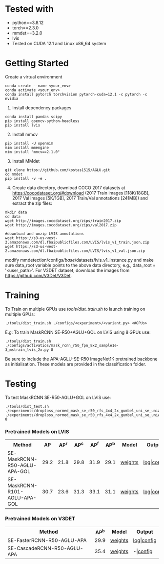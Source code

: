 <h1> Tested with </h1>
<div>
 <ul>
  <li>python==3.8.12</li>
  <li>torch==2.3.0</li>
  <li>mmdet==3.2.0</li>
  <li>lvis</li>
  <li>Tested on CUDA 12.1 and Linux x86_64 system</li>
</ul> 
</div>


<h1> Getting Started </h1>
Create a virtual environment

```
conda create --name <your_env> 
conda activate <your_env>
conda install pytorch torchvision pytorch-cuda=12.1 -c pytorch -c nvidia
```

1. Install dependency packages
```
conda install pandas scipy
pip install opencv-python-headless
pip install lvis
```

2. Install mmcv
```
pip install -U openmim
mim install mmengine
mim install "mmcv==2.1.0"
```
3. Install MMdet
```
git clone https://github.com/kostas1515/AGLU.git
cd mmdet
pip install -v -e .
```
4. Create data directory, download COCO 2017 datasets at https://cocodataset.org/#download (2017 Train images [118K/18GB], 2017 Val images [5K/1GB], 2017 Train/Val annotations [241MB]) and extract the zip files:
```
mkdir data
cd data
wget http://images.cocodataset.org/zips/train2017.zip
wget http://images.cocodataset.org/zips/val2017.zip

#download and unzip LVIS annotations
wget https://s3-us-west-2.amazonaws.com/dl.fbaipublicfiles.com/LVIS/lvis_v1_train.json.zip
wget https://s3-us-west-2.amazonaws.com/dl.fbaipublicfiles.com/LVIS/lvis_v1_val.json.zip

```

modify mmdetection/configs/_base_/datasets/lvis_v1_instance.py and make sure data_root variable points to the above data directory, e.g.,
data_root = '<user_path>'. For V3DET dataset, download the images from https://github.com/V3Det/V3Det.

<h1>Training</h1>
To Train on multiple GPUs use <i>tools/dist_train.sh</i> to launch training on multiple GPUs:

```
./tools/dist_train.sh ./configs/<experiment>/<variant.py> <#GPUs>
```

E.g: To train MaskRCNN SE-R50+AGLU+GOL on LVIS using 8 GPUs use:
```
./tools/dist_train.sh ./configs/activatios/mask_rcnn_r50_fpn_8x2_sample1e-3_mstrain_lvis_2x.py 8
```

Be sure to include the APA-AGLU-SE-R50 ImageNet1K pretrained backbone as initialisation. These models are provided in the classification folder. 

<h1>Testing</h1>

To test MaskRCNN SE-R50-AGLU+GOL on LVIS use:
```
./tools/dist_test.sh ./experiments/droploss_normed_mask_se_r50_rfs_4x4_2x_gumbel_uni_se_uniact/droploss_normed_mask_se_r50_rfs_4x4_2x_gumbel_uni_se_uniact.py ./experiments/droploss_normed_mask_se_r50_rfs_4x4_2x_gumbel_uni_se_uniact/epoch_24.pth 8
```

    
<h3>Pretrained Models on LVIS</h3>
<table style="float: center; margin-right: 10px;">
    <tr>
        <th>Method</th>
        <th>AP</th>
        <th>AP<sup>r</sup></th>
        <th>AP<sup>c</sup></th>
        <th>AP<sup>f</sup></th>
        <th>AP<sup>b</sup></th>
        <th>Model</th>
        <th>Output</th>
    </tr>
    <tr>
        <td>SE-MaskRCNN-R50-AGLU-APA-GOL</td>
        <td>29.2</td>
        <td>21.8</td>
        <td>29.8</td>
        <td>31.9</td>
        <td>29.1</td>
        <td><a href="https://drive.usercontent.google.com/download?id=1clsDFeWA8cI6JeeMNSLFuV_bVASKG5w1&export=download">weights</a></td>
        <td><a href="https://drive.google.com/file/d/1HlKr3GA8IDKiX351MMiXARLei6JjOOBC/view">log</a>|<a href="https://drive.google.com/file/d/1LDoqJIXpKtmR_n0QWeYMi7pU3Z593jNY/view">config</a></td>
    </tr>
    <tr>
        <td>SE-MaskRCNN-R101-AGLU-APA-GOL</td>
        <td>30.7</td>
        <td>23.6</td>
        <td>31.3</td>
        <td>33.1</td>
        <td>31.1</td>
        <td><a href="https://drive.usercontent.google.com/download?id=1WowqsZhSZZ_z-oBkcR3bLSEPLyc97llD&export=download">weights</a></td>
        <td><a href="https://drive.google.com/file/d/1kTTxzTPMlFcXYNMvHtY7smR5Nzww_RoX/view">log</a>|<a href="https://drive.google.com/file/d/1jGt8yEsYyAzL7s7pY8k1Pdg8IhJ2zevY/view">config</a></td>
    </tr>
</table>


<h3>Pretrained Models on V3DET</h3>
<table style="float: center; margin-right: 10px;">
    <tr>
        <th>Method</th>
        <th>AP<sup>b</sup></th>
        <th>Model</th>
        <th>Output</th>
    </tr>
    <tr>
        <td>SE-FasterRCNN-R50-AGLU-APA</td>
        <td>29.9</td>
        <td><a href="https://drive.usercontent.google.com/download?id=1kSZkewkLNvpRcIE9f2fHVDvvn4xNCiI-&export=download">weights</a></td>
        <td><a href="https://drive.google.com/file/d/1BmDTFyMDfzO2uU7Je1s2x-28TBPv2eQR/view">log</a>|<a href="https://drive.google.com/file/d/1SyDZrqNKL3kC2EQDBAG-XLzO3NGqnOMF/view">config</a></td>
    </tr>
    <tr>
        <td>SE-CascadeRCNN-R50-AGLU-APA</td>
        <td>35.4</td>
        <td><a href="https://drive.usercontent.google.com/download?id=1dhF2N-4ndpjFt46MA5hsnXx1zoUGks6u&export=download">weights</a></td>
        <td>-|<a href="https://drive.google.com/file/d/1l1iA1fBN2fGZV9GxK6k_vLLgk5UJ_IFX/view">config</a></td>
    </tr>
</table>